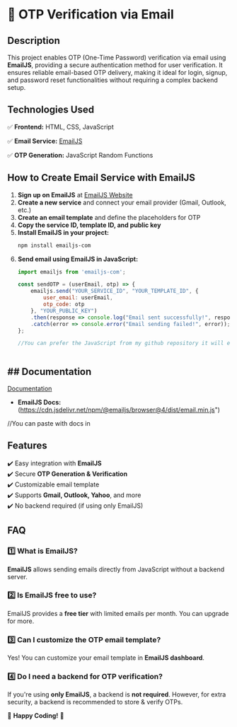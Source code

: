 
# 📧 OTP Verification via Email

##  Description
This project enables OTP (One-Time Password) verification via email using **EmailJS**, providing a secure authentication method for user verification. It ensures reliable email-based OTP delivery, making it ideal for login, signup, and password reset functionalities without requiring a complex backend setup.

##  Technologies Used

✅ **Frontend:** HTML, CSS, JavaScript

✅ **Email Service:** [EmailJS](https://www.emailjs.com/)  

✅ **OTP Generation:** JavaScript Random Functions   

##  How to Create Email Service with EmailJS

1. **Sign up on EmailJS** at [EmailJS Website](https://www.emailjs.com/)
2. **Create a new service** and connect your email provider (Gmail, Outlook, etc.)
3. **Create an email template** and define the placeholders for OTP
4. **Copy the service ID, template ID, and public key**
5. **Install EmailJS in your project:**  
   ```sh
   npm install emailjs-com
   ```
6. **Send email using EmailJS in JavaScript:**
   ```js
   import emailjs from 'emailjs-com';

   const sendOTP = (userEmail, otp) => {
       emailjs.send("YOUR_SERVICE_ID", "YOUR_TEMPLATE_ID", {
           user_email: userEmail,
           otp_code: otp
       }, "YOUR_PUBLIC_KEY")
       .then(response => console.log("Email sent successfully!", response))
       .catch(error => console.error("Email sending failed!", error));
   };

   //You can prefer the JavaScript from my github repository it will easy to use.

   

## ##  Documentation

[Documentation](https://linktodocumentation)

- **EmailJS Docs:** (https://cdn.jsdelivr.net/npm/@emailjs/browser@4/dist/email.min.js")

//You can paste with docs in <script></script>
##  Features
✔️ Easy integration with **EmailJS**  
✔️ Secure **OTP Generation & Verification**  
✔️ Customizable email template  
✔️ Supports **Gmail, Outlook, Yahoo**, and more  
✔️ No backend required (if using only EmailJS)  


##  FAQ

### 1️⃣ What is EmailJS?
**EmailJS** allows sending emails directly from JavaScript without a backend server.

### 2️⃣ Is EmailJS free to use?
EmailJS provides a **free tier** with limited emails per month. You can upgrade for more.

### 3️⃣ Can I customize the OTP email template?
Yes! You can customize your email template in **EmailJS dashboard**.

### 4️⃣ Do I need a backend for OTP verification?
If you're using **only EmailJS**, a backend is **not required**. However, for extra security, a backend is recommended to store & verify OTPs.


🚀 **Happy Coding!** 🚀

